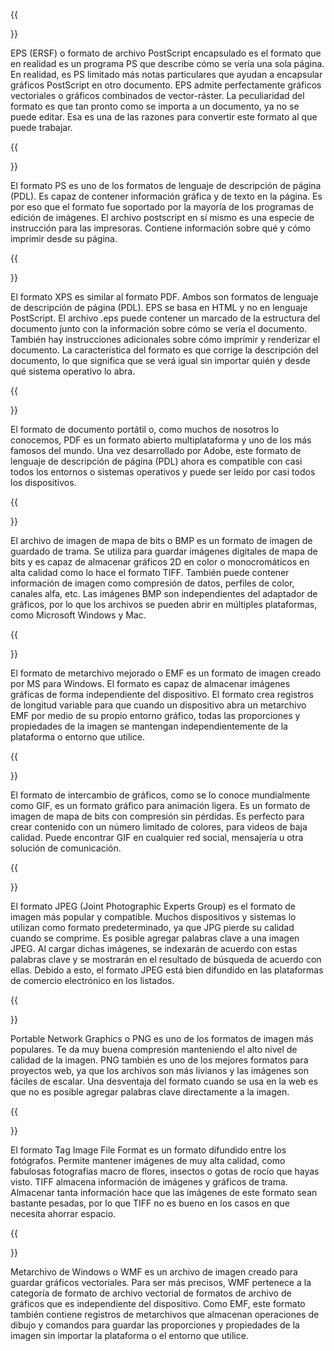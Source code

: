 ﻿---
translation: true
deploy: false
---


{{<section EPS>}}

EPS (ERSF) o formato de archivo PostScript encapsulado es el formato que en realidad es un programa PS que describe cómo se vería una sola página. En realidad, es PS limitado más notas particulares que ayudan a encapsular gráficos PostScript en otro documento. EPS admite perfectamente gráficos vectoriales o gráficos combinados de vector-ráster. La peculiaridad del formato es que tan pronto como se importa a un documento, ya no se puede editar. Esa es una de las razones para convertir este formato al que puede trabajar.

{{<section PS>}}

El formato PS es uno de los formatos de lenguaje de descripción de página (PDL). Es capaz de contener información gráfica y de texto en la página. Es por eso que el formato fue soportado por la mayoría de los programas de edición de imágenes. El archivo postscript en sí mismo es una especie de instrucción para las impresoras. Contiene información sobre qué y cómo imprimir desde su página.

{{<section XPS>}}

El formato XPS es similar al formato PDF. Ambos son formatos de lenguaje de descripción de página (PDL). EPS se basa en HTML y no en lenguaje PostScript. El archivo .eps puede contener un marcado de la estructura del documento junto con la información sobre cómo se vería el documento. También hay instrucciones adicionales sobre cómo imprimir y renderizar el documento. La característica del formato es que corrige la descripción del documento, lo que significa que se verá igual sin importar quién y desde qué sistema operativo lo abra.

{{<section PDF>}}

El formato de documento portátil o, como muchos de nosotros lo conocemos, PDF es un formato abierto multiplataforma y uno de los más famosos del mundo. Una vez desarrollado por Adobe, este formato de lenguaje de descripción de página (PDL) ahora es compatible con casi todos los entornos o sistemas operativos y puede ser leído por casi todos los dispositivos.

{{<section BMP>}}

El archivo de imagen de mapa de bits o BMP es un formato de imagen de guardado de trama. Se utiliza para guardar imágenes digitales de mapa de bits y es capaz de almacenar gráficos 2D en color o monocromáticos en alta calidad como lo hace el formato TIFF. También puede contener información de imagen como compresión de datos, perfiles de color, canales alfa, etc. Las imágenes BMP son independientes del adaptador de gráficos, por lo que los archivos se pueden abrir en múltiples plataformas, como Microsoft Windows y Mac.

{{<section EMF>}}

El formato de metarchivo mejorado o EMF es un formato de imagen creado por MS para Windows. El formato es capaz de almacenar imágenes gráficas de forma independiente del dispositivo. El formato crea registros de longitud variable para que cuando un dispositivo abra un metarchivo EMF por medio de su propio entorno gráfico, todas las proporciones y propiedades de la imagen se mantengan independientemente de la plataforma o entorno que utilice.

{{<section GIF>}}

El formato de intercambio de gráficos, como se lo conoce mundialmente como GIF, es un formato gráfico para animación ligera. Es un formato de imagen de mapa de bits con compresión sin pérdidas. Es perfecto para crear contenido con un número limitado de colores, para videos de baja calidad. Puede encontrar GIF en cualquier red social, mensajería u otra solución de comunicación.

{{<section JPEG>}}

El formato JPEG (Joint Photographic Experts Group) es el formato de imagen más popular y compatible. Muchos dispositivos y sistemas lo utilizan como formato predeterminado, ya que JPG pierde su calidad cuando se comprime. Es posible agregar palabras clave a una imagen JPEG. Al cargar dichas imágenes, se indexarán de acuerdo con estas palabras clave y se mostrarán en el resultado de búsqueda de acuerdo con ellas. Debido a esto, el formato JPEG está bien difundido en las plataformas de comercio electrónico en los listados.

{{<section PNG>}}

Portable Network Graphics o PNG es uno de los formatos de imagen más populares. Te da muy buena compresión manteniendo el alto nivel de calidad de la imagen. PNG también es uno de los mejores formatos para proyectos web, ya que los archivos son más livianos y las imágenes son fáciles de escalar. Una desventaja del formato cuando se usa en la web es que no es posible agregar palabras clave directamente a la imagen.

{{<section TIFF>}}

El formato Tag Image File Format es un formato difundido entre los fotógrafos. Permite mantener imágenes de muy alta calidad, como fabulosas fotografías macro de flores, insectos o gotas de rocío que hayas visto. TIFF almacena información de imágenes y gráficos de trama. Almacenar tanta información hace que las imágenes de este formato sean bastante pesadas, por lo que TIFF no es bueno en los casos en que necesita ahorrar espacio.

{{<section WMF>}}

Metarchivo de Windows o WMF es un archivo de imagen creado para guardar gráficos vectoriales. Para ser más precisos, WMF pertenece a la categoría de formato de archivo vectorial de formatos de archivo de gráficos que es independiente del dispositivo. Como EMF, este formato también contiene registros de metarchivos que almacenan operaciones de dibujo y comandos para guardar las proporciones y propiedades de la imagen sin importar la plataforma o el entorno que utilice.